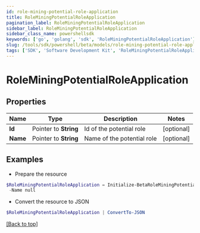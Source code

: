 ```yaml
---
id: role-mining-potential-role-application
title: RoleMiningPotentialRoleApplication
pagination_label: RoleMiningPotentialRoleApplication
sidebar_label: RoleMiningPotentialRoleApplication
sidebar_class_name: powershellsdk
keywords: ['go', 'golang', 'sdk', 'RoleMiningPotentialRoleApplication'] 
slug: /tools/sdk/powershell/beta/models/role-mining-potential-role-application
tags: ['SDK', 'Software Development Kit', 'RoleMiningPotentialRoleApplication']
---
```



# RoleMiningPotentialRoleApplication

## Properties

Name | Type | Description | Notes
------------ | ------------- | ------------- | -------------
**Id** |  Pointer to **String** | Id of the potential role | [optional] 
**Name** |  Pointer to **String** | Name of the potential role | [optional] 

## Examples

- Prepare the resource
```powershell
$RoleMiningPotentialRoleApplication = Initialize-BetaRoleMiningPotentialRoleApplication  -Id null `
 -Name null
```

- Convert the resource to JSON
```powershell
$RoleMiningPotentialRoleApplication | ConvertTo-JSON
```


[[Back to top]](#) 

